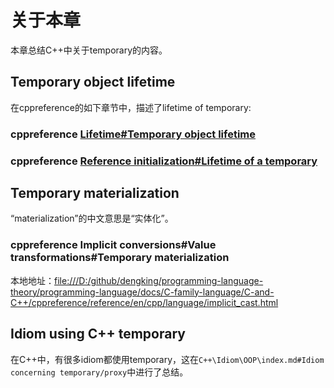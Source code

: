 # 关于本章

本章总结C++中关于temporary的内容。

## Temporary object lifetime

在cppreference的如下章节中，描述了lifetime of temporary: 

### cppreference [Lifetime#Temporary object lifetime](https://en.cppreference.com/w/cpp/language/lifetime#Temporary_object_lifetime)



### cppreference  [Reference initialization#Lifetime of a temporary](https://en.cppreference.com/w/cpp/language/reference_initialization#Lifetime_of_a_temporary)



## Temporary materialization

“materialization”的中文意思是“实体化”。

### cppreference  Implicit conversions#Value transformations#Temporary materialization



本地地址：[file:///D:/github/dengking/programming-language-theory/programming-language/docs/C-family-language/C-and-C++/cppreference/reference/en/cpp/language/implicit_cast.html](file:///D:/github/dengking/programming-language-theory/programming-language/docs/C-family-language/C-and-C++/cppreference/reference/en/cpp/language/implicit_cast.html)



## Idiom using C++ temporary

在C++中，有很多idiom都使用temporary，这在`C++\Idiom\OOP\index.md#Idiom concerning temporary/proxy`中进行了总结。